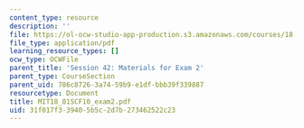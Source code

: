 ```yaml
---
content_type: resource
description: ''
file: https://ol-ocw-studio-app-production.s3.amazonaws.com/courses/18-01sc-single-variable-calculus-fall-2010/31f017f339405b5c2d7b273462522c23_MIT18_01SCF10_exam2.pdf
file_type: application/pdf
learning_resource_types: []
ocw_type: OCWFile
parent_title: 'Session 42: Materials for Exam 2'
parent_type: CourseSection
parent_uid: 786c8726-3a74-59b9-e1df-bbb39f339887
resourcetype: Document
title: MIT18_01SCF10_exam2.pdf
uid: 31f017f3-3940-5b5c-2d7b-273462522c23
---
```

